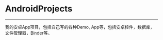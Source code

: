 # AndroidProjects

-----------------------

我的安卓App项目，包括自己写的各种Demo, App等，包括安卓控件，数据库，文件管理器，Binder等。

